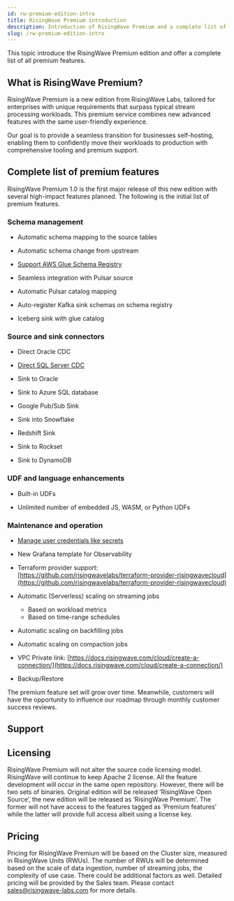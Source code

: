 ```yaml
---
id: rw-premium-edition-intro
title: RisingWave Premium introduction
description: Introduction of RisingWave Premium and a complete list of premium features.
slug: /rw-premium-edition-intro
---
```

<head>
  <link rel="canonical" href="https://docs.risingwave.com/docs/current/rw-premium-edition-intro/" />
</head>

This topic introduce the RisingWave Premium edition and offer a complete list of all premium features.

## What is RisingWave Premium?

RisingWave Premium is a new edition from RisingWave Labs, tailored for enterprises with unique requirements that surpass typical stream processing workloads. This premium service combines new advanced features with the same user-friendly experience.

Our goal is to provide a seamless transition for businesses self-hosting, enabling them to confidently move their workloads to production with comprehensive tooling and premium support.

## Complete list of premium features

RisingWave Premium 1.0 is the first major release of this new edition with several high-impact features planned. The following is the initial list of premium features.

### Schema management

- Automatic schema mapping to the source tables

- Automatic schema change from upstream

- [Support AWS Glue Schema Registry](/ingest/ingest-from-kafka.md#read-schemas-from-aws-glue-schema-registry)

- Seamless integration with Pulsar source

- Automatic Pulsar catalog mapping

- Auto-register Kafka sink schemas on schema registry

- Iceberg sink with glue catalog

### Source and sink connectors

- Direct Oracle CDC

- [Direct SQL Server CDC](/guides/ingest-from-sqlserver-cdc.md)

- Sink to Oracle

- Sink to Azure SQL database

- Google Pub/Sub Sink

- Sink into Snowflake

- Redshift Sink

- Sink to Rockset

- Sink to DynamoDB

### UDF and language enhancements

- Built-in UDFs

- Unlimited number of embedded JS, WASM, or Python UDFs

### Maintenance and operation

- [Manage user credentials like secrets](/deploy/manage-secrets.md)

- New Grafana template for Observability

- Terraform provider support: [https://github.com/risingwavelabs/terraform-provider-risingwavecloud](https://github.com/risingwavelabs/terraform-provider-risingwavecloud)

- Automatic (Serverless) scaling on streaming jobs
  - Based on workload metrics
  - Based on time-range schedules

- Automatic scaling on backfilling jobs

- Automatic scaling on compaction jobs

- VPC Private link: [https://docs.risingwave.com/cloud/create-a-connection/](https://docs.risingwave.com/cloud/create-a-connection/)

- Backup/Restore

The premium feature set will grow over time. Meanwhile, customers will have the opportunity to influence our roadmap through monthly customer success reviews.

## Support

## Licensing

RisingWave Premium will not alter the source code licensing model. RisingWave will continue to keep Apache 2 license. All the feature development will occur in the same open repository. However, there will be two sets of binaries. Original edition will be released ‘RisingWave Open Source’, the new edition will be released as ‘RisingWave Premium’. The former will not have access to the features tagged as ‘Premium features’ while the latter will provide full access albeit using a license key.

## Pricing

Pricing for RisingWave Premium will be based on the Cluster size, measured in RisingWave Units (RWUs). The number of RWUs will be determined based on the scale of data ingestion, number of streaming jobs, the complexity of use case. There could be additional factors as well. Detailed pricing will be provided by the Sales team. Please contact sales@risingwave-labs.com for more 
details.